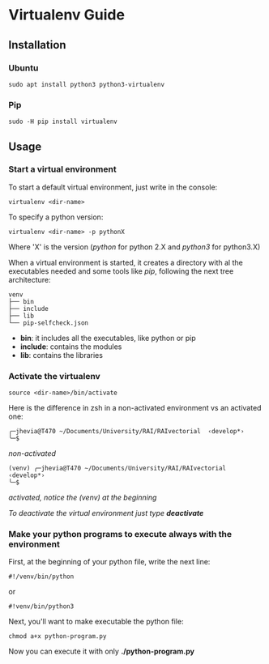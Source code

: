 # Virtualenv Guide
## Installation
### Ubuntu
```
sudo apt install python3 python3-virtualenv
```
### Pip
```
sudo -H pip install virtualenv
```
## Usage
### Start a virtual environment
To start a default virtual environment, just write in the console:
```
virtualenv <dir-name>
```

To specify a python version:
```
virtualenv <dir-name> -p pythonX
```
Where 'X' is the version (_python_ for python 2.X and _python3_ for python3.X)

When a virtual environment is started, it creates a directory with al the executables needed and some tools like _pip_, following the next tree architecture:
```
venv
├── bin
├── include
├── lib
└── pip-selfcheck.json
```

* **bin**: it includes all the executables, like python or pip
* **include**: contains the modules
* **lib**: contains the libraries

### Activate the virtualenv
```
source <dir-name>/bin/activate
```

Here is the difference in zsh in a non-activated environment vs an activated one:
```
╭─jhevia@T470 ~/Documents/University/RAI/RAIvectorial  ‹develop*› 
╰─$ 
```
_non-activated_

```
(venv) ╭─jhevia@T470 ~/Documents/University/RAI/RAIvectorial  ‹develop*› 
╰─$ 
```
_activated, notice the (venv) at the beginning_

_To deactivate the virtual environment just type **deactivate**_

### Make your python programs to execute always with the environment
First, at the beginning of your python file, write the next line:
```
#!/venv/bin/python
```
or
```
#!venv/bin/python3
```

Next, you'll want to make executable the python file:
```
chmod a+x python-program.py
```

Now you can execute it with only **./python-program.py**

